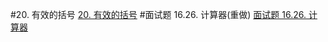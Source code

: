#20. 有效的括号
[20. 有效的括号](https://leetcode-cn.com/problems/valid-parentheses/)
#面试题 16.26. 计算器(重做)
[面试题 16.26. 计算器](https://leetcode-cn.com/problems/calculator-lcci/)

